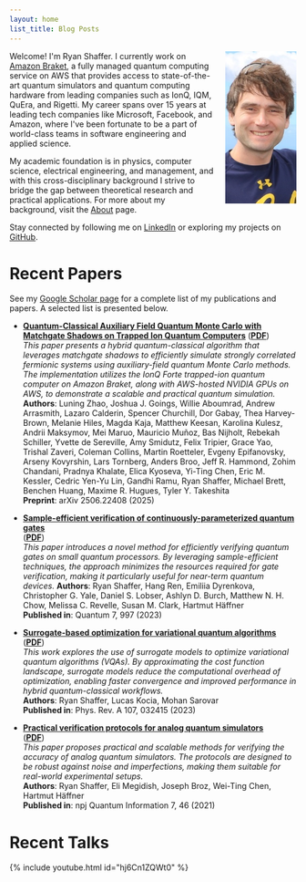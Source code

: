 ```yaml
---
layout: home
list_title: Blog Posts
---
```

<img src="/images/portrait.jpg" style="float: right; padding: 0px 0px 20px 20px" width="125" alt="Photo of Ryan Shaffer" />

Welcome! I'm Ryan Shaffer. I currently work on [Amazon Braket](https://aws.amazon.com/braket/), a fully managed quantum computing service on AWS that provides access to state-of-the-art quantum simulators and quantum computing hardware from leading companies such as IonQ, IQM, QuEra, and Rigetti. My career spans over 15 years at leading tech companies like Microsoft, Facebook, and Amazon, where I've been fortunate to be a part of world-class teams in software engineering and applied science.

My academic foundation is in physics, computer science, electrical engineering, and management, and with this cross-disciplinary background I strive to bridge the gap between theoretical research and practical applications. For more about my background, visit the [About](./about.md) page.

Stay connected by following me on [LinkedIn](https://www.linkedin.com/in/rmshaffer) or exploring my projects on [GitHub](https://github.com/rmshaffer).

# Recent Papers

See my [Google Scholar page](https://scholar.google.com/citations?user=SRrFQ-gAAAAJ) for a complete list of my publications and papers. A selected list is presented below.

- [**Quantum-Classical Auxiliary Field Quantum Monte Carlo with Matchgate Shadows on Trapped Ion Quantum Computers**](https://arxiv.org/abs/2506.22408) ([**PDF**](https://arxiv.org/pdf/2506.22408))  
  *This paper presents a hybrid quantum-classical algorithm that leverages matchgate shadows to efficiently simulate strongly correlated fermionic systems using auxiliary-field quantum Monte Carlo methods. The implementation utilizes the IonQ Forte trapped-ion quantum computer on Amazon Braket, along with AWS-hosted NVIDIA GPUs on AWS, to demonstrate a scalable and practical quantum simulation.*  
  **Authors**: Luning Zhao, Joshua J. Goings, Willie Aboumrad, Andrew Arrasmith, Lazaro Calderin, Spencer Churchill, Dor Gabay, Thea Harvey-Brown, Melanie Hiles, Magda Kaja, Matthew Keesan, Karolina Kulesz, Andrii Maksymov, Mei Maruo, Mauricio Muñoz, Bas Nijholt, Rebekah Schiller, Yvette de Sereville, Amy Smidutz, Felix Tripier, Grace Yao, Trishal Zaveri, Coleman Collins, Martin Roetteler, Evgeny Epifanovsky, Arseny Kovyrshin, Lars Tornberg, Anders Broo, Jeff R. Hammond, Zohim Chandani, Pradnya Khalate, Elica Kyoseva, Yi-Ting Chen, Eric M. Kessler, Cedric Yen-Yu Lin, Gandhi Ramu, Ryan Shaffer, Michael Brett, Benchen Huang, Maxime R. Hugues, Tyler Y. Takeshita  
  **Preprint**: arXiv 2506.22408 (2025)

- [**Sample-efficient verification of continuously-parameterized quantum gates**](https://quantum-journal.org/papers/q-2023-05-04-997/)  
  ([**PDF**](https://quantum-journal.org/papers/q-2023-05-04-997/pdf/))  
  *This paper introduces a novel method for efficiently verifying quantum gates on small quantum processors. By leveraging sample-efficient techniques, the approach minimizes the resources required for gate verification, making it particularly useful for near-term quantum devices.*
  **Authors**: Ryan Shaffer, Hang Ren, Emiliia Dyrenkova, Christopher G. Yale, Daniel S. Lobser, Ashlyn D. Burch, Matthew N. H. Chow, Melissa C. Revelle, Susan M. Clark, Hartmut Häffner  
  **Published in**: Quantum 7, 997 (2023)

- [**Surrogate-based optimization for variational quantum algorithms**](https://journals.aps.org/pra/abstract/10.1103/PhysRevA.107.032415)  
  ([**PDF**](./papers/PhysRevA.107.032415.pdf))  
  *This work explores the use of surrogate models to optimize variational quantum algorithms (VQAs). By approximating the cost function landscape, surrogate models reduce the computational overhead of optimization, enabling faster convergence and improved performance in hybrid quantum-classical workflows.*  
  **Authors**: Ryan Shaffer, Lucas Kocia, Mohan Sarovar  
  **Published in**: Phys. Rev. A 107, 032415 (2023)

- [**Practical verification protocols for analog quantum simulators**](https://www.nature.com/articles/s41534-021-00380-8)  
  ([**PDF**](https://www.nature.com/articles/s41534-021-00380-8.pdf?dl=0))  
  *This paper proposes practical and scalable methods for verifying the accuracy of analog quantum simulators. The protocols are designed to be robust against noise and imperfections, making them suitable for real-world experimental setups.*  
  **Authors**: Ryan Shaffer, Eli Megidish, Joseph Broz, Wei-Ting Chen, Hartmut Häffner  
  **Published in**: npj Quantum Information 7, 46 (2021)

# Recent Talks

 {% include youtube.html id="hj6Cn1ZQWt0" %}

